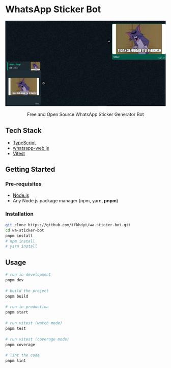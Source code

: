 # WhatsApp Sticker Bot

![Preview](assets/img/screenshot.png)

<p align=center>Free and Open Source WhatsApp Sticker Generator Bot</p>

## Tech Stack

- [TypeScript](https://www.typescriptlang.org)
- [whatsapp-web.js](https://wwebjs.dev)
- [Vitest](https://vitest.dev)

## Getting Started

### Pre-requisites

- [Node.js](https://nodejs.org)
- Any Node.js package manager (npm, yarn, **pnpm**)

### Installation

```bash
git clone https://github.com/tfkhdyt/wa-sticker-bot.git
cd wa-sticker-bot
pnpm install
# npm install
# yarn install
```

## Usage

```bash
# run in development
pnpm dev

# build the project
pnpm build

# run in production
pnpm start

# run vitest (watch mode)
pnpm test

# run vitest (coverage mode)
pnpm coverage

# lint the code
pnpm lint
```
